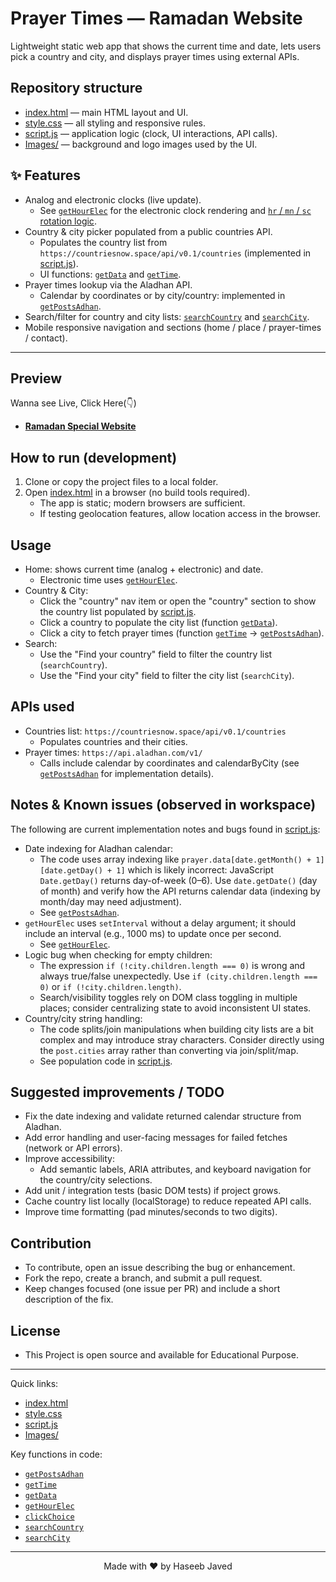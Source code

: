 # Prayer Times — Ramadan Website

Lightweight static web app that shows the current time and date, lets users pick a country and city, and displays prayer times using external APIs.

## Repository structure

- [index.html](index.html) — main HTML layout and UI.
- [style.css](style.css) — all styling and responsive rules.
- [script.js](script.js) — application logic (clock, UI interactions, API calls).
- [Images/](Images/) — background and logo images used by the UI.

##  ✨ Features

- Analog and electronic clocks (live update).
  - See [`getHourElec`](script.js) for the electronic clock rendering and [`hr` / `mn` / `sc` rotation logic](script.js).
- Country & city picker populated from a public countries API.
  - Populates the country list from `https://countriesnow.space/api/v0.1/countries` (implemented in [script.js](script.js)).
  - UI functions: [`getData`](script.js) and [`getTime`](script.js).
- Prayer times lookup via the Aladhan API.
  - Calendar by coordinates or by city/country: implemented in [`getPostsAdhan`](script.js).
- Search/filter for country and city lists: [`searchCountry`](script.js) and [`searchCity`](script.js).
- Mobile responsive navigation and sections (home / place / prayer-times / contact).

---
## Preview 
Wanna see Live, Click Here(👇)

- **[Ramadan Special Website ]()**
## How to run (development)

1. Clone or copy the project files to a local folder.
2. Open [index.html](index.html) in a browser (no build tools required).
   - The app is static; modern browsers are sufficient.
   - If testing geolocation features, allow location access in the browser.

## Usage

- Home: shows current time (analog + electronic) and date.
  - Electronic time uses [`getHourElec`](script.js).
- Country & City:
  - Click the "country" nav item or open the "country" section to show the country list populated by [script.js](script.js).
  - Click a country to populate the city list (function [`getData`](script.js)).
  - Click a city to fetch prayer times (function [`getTime`](script.js) → [`getPostsAdhan`](script.js)).
- Search:
  - Use the "Find your country" field to filter the country list (`searchCountry`).
  - Use the "Find your city" field to filter the city list (`searchCity`).

## APIs used

- Countries list: `https://countriesnow.space/api/v0.1/countries`
  - Populates countries and their cities.
- Prayer times: `https://api.aladhan.com/v1/`
  - Calls include calendar by coordinates and calendarByCity (see [`getPostsAdhan`](script.js) for implementation details).

## Notes & Known issues (observed in workspace)

The following are current implementation notes and bugs found in [script.js](script.js):

- Date indexing for Aladhan calendar:
  - The code uses array indexing like `prayer.data[date.getMonth() + 1][date.getDay() + 1]` which is likely incorrect: JavaScript `Date.getDay()` returns day-of-week (0–6). Use `date.getDate()` (day of month) and verify how the API returns calendar data (indexing by month/day may need adjustment).
  - See [`getPostsAdhan`](script.js).
- `getHourElec` uses `setInterval` without a delay argument; it should include an interval (e.g., 1000 ms) to update once per second.
  - See [`getHourElec`](script.js).
- Logic bug when checking for empty children:
  - The expression `if (!city.children.length === 0)` is wrong and always true/false unexpectedly. Use `if (city.children.length === 0)` or `if (!city.children.length)`.
  - Search/visibility toggles rely on DOM class toggling in multiple places; consider centralizing state to avoid inconsistent UI states.
- Country/city string handling:
  - The code splits/join manipulations when building city lists are a bit complex and may introduce stray characters. Consider directly using the `post.cities` array rather than converting via join/split/map.
  - See population code in [script.js](script.js).

## Suggested improvements / TODO

- Fix the date indexing and validate returned calendar structure from Aladhan.
- Add error handling and user-facing messages for failed fetches (network or API errors).
- Improve accessibility:
  - Add semantic labels, ARIA attributes, and keyboard navigation for the country/city selections.
- Add unit / integration tests (basic DOM tests) if project grows.
- Cache country list locally (localStorage) to reduce repeated API calls.
- Improve time formatting (pad minutes/seconds to two digits).

## Contribution

- To contribute, open an issue describing the bug or enhancement.
- Fork the repo, create a branch, and submit a pull request.
- Keep changes focused (one issue per PR) and include a short description of the fix.

## License

- This Project is open source and available for Educational Purpose.

---

Quick links:
- [index.html](index.html)
- [style.css](style.css)
- [script.js](script.js)
- [Images/](Images/)

Key functions in code:
- [`getPostsAdhan`](script.js)
- [`getTime`](script.js)
- [`getData`](script.js)
- [`getHourElec`](script.js)
- [`clickChoice`](script.js)
- [`searchCountry`](script.js)
- [`searchCity`](script.js)

---
<div align="center">Made with ❤️  by Haseeb Javed </div>